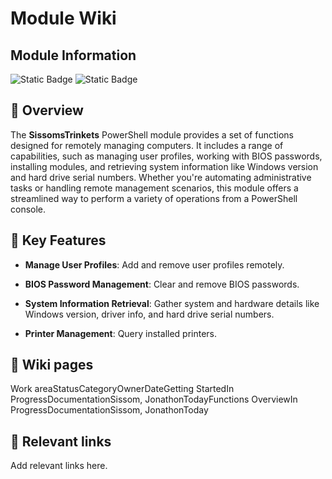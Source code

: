 # Module Wiki

Module Information
------------------

![Static Badge](https://img.shields.io/badge/Module_Version-1.0.7-blue)
![Static Badge](https://img.shields.io/badge/Last_Updated-11%2F07%2F2024-blue)


💫 Overview
-----------

The **SissomsTrinkets** PowerShell module provides a set of functions designed for remotely managing computers. It includes a range of capabilities, such as managing user profiles, working with BIOS passwords, installing modules, and retrieving system information like Windows version and hard drive serial numbers. Whether you're automating administrative tasks or handling remote management scenarios, this module offers a streamlined way to perform a variety of operations from a PowerShell console.

🔑 Key Features
---------------

* **Manage User Profiles**: Add and remove user profiles remotely.

* **BIOS Password Management**: Clear and remove BIOS passwords.

* **System Information Retrieval**: Gather system and hardware details like Windows version, driver info, and hard drive serial numbers.

* **Printer Management**: Query installed printers.

## 📑 Wiki pages


Work areaStatusCategoryOwnerDateGetting StartedIn ProgressDocumentationSissom, JonathonTodayFunctions OverviewIn ProgressDocumentationSissom, JonathonToday

🔗 Relevant links
-----------------

Add relevant links here.

